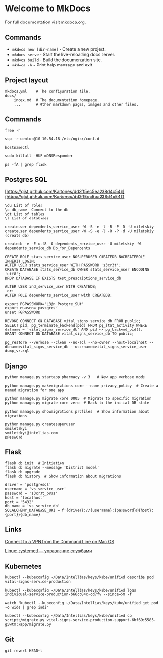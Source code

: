 # Welcome to MkDocs

For full documentation visit [mkdocs.org](https://www.mkdocs.org).

## Commands

* `mkdocs new [dir-name]` - Create a new project.
* `mkdocs serve` - Start the live-reloading docs server.
* `mkdocs build` - Build the documentation site.
* `mkdocs -h` - Print help message and exit.

## Project layout

    mkdocs.yml    # The configuration file.
    docs/
        index.md  # The documentation homepage.
        ...       # Other markdown pages, images and other files.

## Commands
    free -h
    
    scp -r centos@10.10.54.18:/etc/nginx/conf.d
    
    hostnamectl
    
    sudo killall -HUP mDNSResponder
    
    ps -fA | grep flask
    
## Postgres SQL

[https://gist.github.com/Kartones/dd3ff5ec5ea238d4c546](https://gist.github.com/Kartones/dd3ff5ec5ea238d4c546)
    
    \du List of roles
    \c db_name  Connect to the db
    \dt List of tables
    \l List of databases
        
    createuser dependents_service_user -W -S -e -l -R -P -D -U miletskiy
    createuser dependents_service_user -W -S -e -l -R -P -d -U miletskiy (create db)
    
    createdb -e -E utf8 -O dependents_service_user -U miletskiy -W dependents_service_db Db_for_Dependents
    
    CREATE ROLE stats_service_user NOSUPERUSER CREATEDB NOCREATEROLE INHERIT LOGIN;
    ALTER USER stats_service_user WITH PASSWORD 's3cr3t';
    CREATE DATABASE stats_service_db OWNER stats_service_user ENCODING 'utf8';
    DROP DATABASE IF EXISTS test_prescriptions_service_db;
    
    ALTER USER ind_service_user WITH CREATEDB; 
     or:
    ALTER ROLE dependents_service_user with CREATEDB;
        
    export PGPASSWORD='L3@n_Postgre_SU#'
    export PGUSER='postgres'
    unset PGPASSWORD
    
    REVOKE CONNECT ON DATABASE vital_signs_service_db FROM public;
    SELECT pid, pg_terminate_backend(pid) FROM pg_stat_activity WHERE datname = 'vital_signs_service_db' AND pid <> pg_backend_pid();
    GRANT CONNECT ON DATABASE vital_signs_service_db TO public;
    
    pg_restore --verbose --clean --no-acl --no-owner --host=localhost --dbname=vital_signs_service_db --username=vital_signs_service_user dump_vs.sql
    
## Django

    python manage.py startapp pharmacy -v 3   # New app verbose mode

    python manage.py makemigrations core --name privacy_policy  # Create a named migration for one app
    
    python manage.py migrate core 0005  # Migrate to specific migration
    python manage.py migrate core zero  # Back to the initial DB state
    
    python manage.py showmigrations profiles  # Show information about migrations
    
    python manage.py createsuperuser
    smiletskyi
    smiletskyi@intellias.com
    p@ssw0rd
    
## Flask

    flask db init  # Initiation
    flask db migrate --message 'District model'
    flask db upgrade
    flask db history  # Show information about migrations
    
    driver = 'postgresql'
    username = 'vs_service_user'
    password = 's3cr3t_p@ss'
    host = 'localhost'
    port = '5432'
    db_name = 'vs_service_db'
    SQLALCHEMY_DATABASE_URI = f'{driver}://{username}:{password}@{host}:{port}/{db_name}'

## Links

[Connect to a VPN from the Command Line on Mac OS](https://dev.to/andreassiegel/connect-to-a-vpn-from-the-command-line-on-mac-os-1e26)

[Linux: systemctl — управление службами](https://rtfm.co.ua/linux-systemctl-upravlenie-sluzhbami/)


## Kubernetes
    
    kubectl --kubeconfig ~/Data/Intellias/keys/kube/unified describe pod vital-signs-service-production
    
    kubectl --kubeconfig ~/Data/Intellias/keys/kube/unified logs individual-service-production-b66cd84c-cd7fv --since=5m -f
    
    watch "kubectl --kubeconfig ~/Data/Intellias/keys/kube/unified get pod -o wide | grep indi"
    
    kubectl --kubeconfig ~/Data/Intellias/keys/kube/unified cp scripts/migrate.py vital-signs-service-production-support-6bf69c5585-g5wtm:/app/migrate.py

## Git
    git revert HEAD~1

